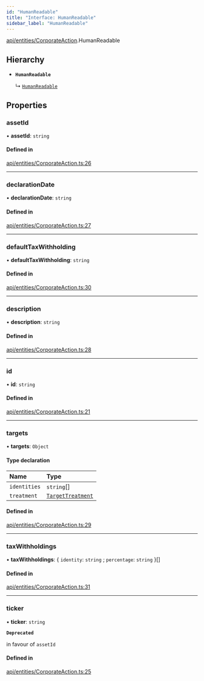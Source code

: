 ```yaml
---
id: "HumanReadable"
title: "Interface: HumanReadable"
sidebar_label: "HumanReadable"
---
```


[api/entities/CorporateAction](../../../../../modules/API/Entities/CorporateAction/CorporateAction.md).HumanReadable

## Hierarchy

- **`HumanReadable`**

  ↳ [`HumanReadable`](../../DividendDistribution/HumanReadable/HumanReadable.md)

## Properties

### assetId

• **assetId**: `string`

#### Defined in

[api/entities/CorporateAction.ts:26](https://github.com/PolymeshAssociation/polymesh-sdk/blob/c8da9dfce/src/api/entities/CorporateAction.ts#L26)

___

### declarationDate

• **declarationDate**: `string`

#### Defined in

[api/entities/CorporateAction.ts:27](https://github.com/PolymeshAssociation/polymesh-sdk/blob/c8da9dfce/src/api/entities/CorporateAction.ts#L27)

___

### defaultTaxWithholding

• **defaultTaxWithholding**: `string`

#### Defined in

[api/entities/CorporateAction.ts:30](https://github.com/PolymeshAssociation/polymesh-sdk/blob/c8da9dfce/src/api/entities/CorporateAction.ts#L30)

___

### description

• **description**: `string`

#### Defined in

[api/entities/CorporateAction.ts:28](https://github.com/PolymeshAssociation/polymesh-sdk/blob/c8da9dfce/src/api/entities/CorporateAction.ts#L28)

___

### id

• **id**: `string`

#### Defined in

[api/entities/CorporateAction.ts:21](https://github.com/PolymeshAssociation/polymesh-sdk/blob/c8da9dfce/src/api/entities/CorporateAction.ts#L21)

___

### targets

• **targets**: `Object`

#### Type declaration

| Name | Type |
| :------ | :------ |
| `identities` | `string`[] |
| `treatment` | [`TargetTreatment`](../../../../../enums/API/Entities/CorporateActionBase/Types/TargetTreatment/TargetTreatment.md) |

#### Defined in

[api/entities/CorporateAction.ts:29](https://github.com/PolymeshAssociation/polymesh-sdk/blob/c8da9dfce/src/api/entities/CorporateAction.ts#L29)

___

### taxWithholdings

• **taxWithholdings**: \{ `identity`: `string` ; `percentage`: `string`  }[]

#### Defined in

[api/entities/CorporateAction.ts:31](https://github.com/PolymeshAssociation/polymesh-sdk/blob/c8da9dfce/src/api/entities/CorporateAction.ts#L31)

___

### ticker

• **ticker**: `string`

**`Deprecated`**

in favour of `assetId`

#### Defined in

[api/entities/CorporateAction.ts:25](https://github.com/PolymeshAssociation/polymesh-sdk/blob/c8da9dfce/src/api/entities/CorporateAction.ts#L25)
